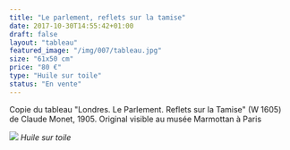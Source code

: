 ```yaml
---
title: "Le parlement, reflets sur la tamise"
date: 2017-10-30T14:55:42+01:00
draft: false
layout: "tableau"
featured_image: "/img/007/tableau.jpg"
size: "61x50 cm"
price: "80 €"
type: "Huile sur toile"
status: "En vente"
---
```


Copie du tableau "Londres. Le Parlement. Reflets sur la Tamise" (W 1605) de Claude Monet, 1905. Original visible au musée Marmottan à Paris

![](/img/007/tableau.jpg)
*Huile sur toile*